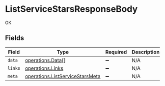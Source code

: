 # ListServiceStarsResponseBody

OK


## Fields

| Field                                                                                     | Type                                                                                      | Required                                                                                  | Description                                                                               |
| ----------------------------------------------------------------------------------------- | ----------------------------------------------------------------------------------------- | ----------------------------------------------------------------------------------------- | ----------------------------------------------------------------------------------------- |
| `data`                                                                                    | [operations.Data](../../../sdk/models/operations/data.md)[]                               | :heavy_minus_sign:                                                                        | N/A                                                                                       |
| `links`                                                                                   | [operations.Links](../../../sdk/models/operations/links.md)                               | :heavy_minus_sign:                                                                        | N/A                                                                                       |
| `meta`                                                                                    | [operations.ListServiceStarsMeta](../../../sdk/models/operations/listservicestarsmeta.md) | :heavy_minus_sign:                                                                        | N/A                                                                                       |